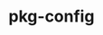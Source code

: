 ---
title: "pkg-config"
layout: cache
category: package
meta: {"versions": ["0.29.2"], "compilers": ["gcc@7.4.0"]}
spec_files: 
 - spec-0.json
spec_names:
 - 'pkg-config@0.29.2%gcc@7.4.0+internal_glib arch=linux-ubuntu18.04-x86_64'
---